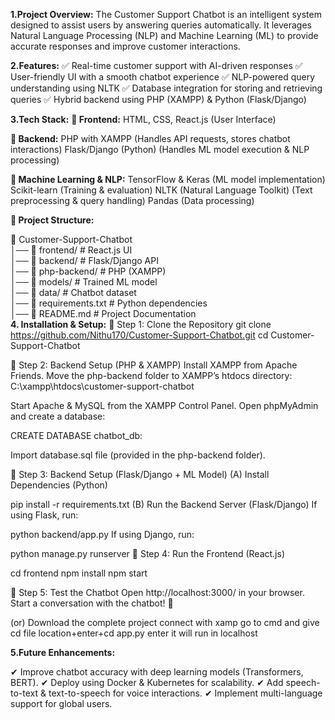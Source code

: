 **1.Project Overview:**
The Customer Support Chatbot is an intelligent system designed to assist users by answering queries automatically. It leverages Natural Language Processing (NLP) and Machine Learning (ML) to provide accurate responses and improve customer interactions.
 
**2.Features:**
✅ Real-time customer support with AI-driven responses
✅ User-friendly UI with a smooth chatbot experience
✅ NLP-powered query understanding using NLTK
✅ Database integration for storing and retrieving queries
✅ Hybrid backend using PHP (XAMPP) & Python (Flask/Django)

**3.Tech Stack:**
**📌 Frontend:**
HTML, CSS, React.js (User Interface)

**📌 Backend:**
PHP with XAMPP (Handles API requests, stores chatbot interactions)
Flask/Django (Python) (Handles ML model execution & NLP processing)

**📌 Machine Learning & NLP:**
TensorFlow & Keras (ML model implementation)
Scikit-learn (Training & evaluation)
NLTK (Natural Language Toolkit) (Text preprocessing & query handling)
Pandas (Data processing)

**📂 Project Structure:**

📁 Customer-Support-Chatbot  
│── 📂 frontend/             # React.js UI  
│── 📂 backend/              # Flask/Django API  
│── 📂 php-backend/          # PHP (XAMPP)  
│── 📂 models/               # Trained ML model  
│── 📂 data/                 # Chatbot dataset  
│── 📄 requirements.txt      # Python dependencies  
│── 📄 README.md             # Project Documentation  
**4. Installation & Setup:**
🔹 Step 1: Clone the Repository
git clone https://github.com/Nithu170/Customer-Support-Chatbot.git
cd Customer-Support-Chatbot

🔹 Step 2: Backend Setup (PHP & XAMPP)
Install XAMPP from Apache Friends.
Move the php-backend folder to XAMPP’s htdocs directory:
C:\xampp\htdocs\customer-support-chatbot

Start Apache & MySQL from the XAMPP Control Panel.
Open phpMyAdmin and create a database:

CREATE DATABASE chatbot_db:

Import database.sql file (provided in the php-backend folder).

🔹 Step 3: Backend Setup (Flask/Django + ML Model)
(A) Install Dependencies (Python)

pip install -r requirements.txt
(B) Run the Backend Server (Flask/Django)
If using Flask, run:

python backend/app.py
If using Django, run:

python manage.py runserver
🔹 Step 4: Run the Frontend (React.js)

cd frontend
npm install
npm start

🔹 Step 5: Test the Chatbot
Open http://localhost:3000/ in your browser.
Start a conversation with the chatbot! 🎉

(or)
Download the complete project connect with xamp go to cmd and give cd file location+enter+cd app.py enter it will run in localhost 

**5.Future Enhancements:**

✔ Improve chatbot accuracy with deep learning models (Transformers, BERT).
✔ Deploy using Docker & Kubernetes for scalability.
✔ Add speech-to-text & text-to-speech for voice interactions.
✔ Implement multi-language support for global users.

